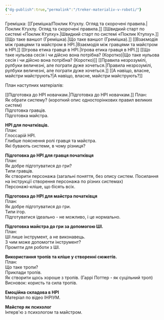 ```yaml
---
{"dg-publish":true,"permalink":"/treker-materialiv-v-roboti/"}
---
```


Гремішка:
[[Гремішка/Поклик Ктухлу. Огляд та скорочені правила.\|Поклик Ктухлу. Огляд та скорочені правила.]]
[[Швидкий старт по системі «Поклик Ктулху».\|Швидкий старт по системі «Поклик Ктулху».]]
[[Що таке ваншот (Гремішка).\|Що таке ваншот (Гремішка).]]
[[Взаємодія між гравцями та майстром в НРІ.\|Взаємодія між гравцями та майстром в НРІ.]]
[[Ігрова етика гравця в НРІ.\|Ігрова етика гравця в НРІ.]]
[[Що таке нульова сесія і чи дійсно вона потрібна? (Коротко)\|Що таке нульова сесія і чи дійсно вона потрібна? (Коротко)]]
[[Правила незрозумілі, рулбуки величезні, але пограти дуже хочеться.\|Правила незрозумілі, рулбуки величезні, але пограти дуже хочеться.]]
[[А навіщо, власне, майстри майструють?\|А навіщо, власне, майстри майструють?]]






План наступних матеріалів:

[[Підготовка до НРІ новачкам.\|Підготовка до НРІ новачкам.]]
План:  
Як обрати систему? (короткий опис односторінкових правил великих систем)  
Підготовка гравців.  
Підготовка майстра.

**НРІ для початківців.**  
План:  
Глоссарій НРІ.  
Глибше пояснення ролі гравця та майстра.  
Які бувають системи, в чому різниця?

**Підготовка до НРІ для гравця початківця**  
План:  
Як добре підготуватися до гри?  
Типи гравців.  
Як створити персонажа (загальні поняття, без опису систем. Посилання на інструкції створення персонажа по різних системах)  
Персонажі-кліше, що бісять всіх.

**Підготовка до НРІ для майстра початківця**  
План:  
Як добре підготуватися до гри.  
Типи ігор.  
Підготуватися ідеально - не можливо, і це нормально.

**Підготовка майстра до гри за допомогою ШІ.**  
План:  
ШІ лише інструмент, а не виконавець.  
З чим може допомогти інструмент?  
Промпти для роботи з ШІ.

**Використання тропів та кліше у створенні сюжетів.**  
План:  
Що таке тропи?  
Приклади тропів.  
Як створити щось хороше з тропів. (Гаррі Поттер - як суцільний троп)  
Висновок: користь та сила тропів.

**Емоційна складова в НРІ**  
Матеріал по відео ІНРІУМ.

**Майстер як психолог**  
Інтерв'ю з психологом та майстром.